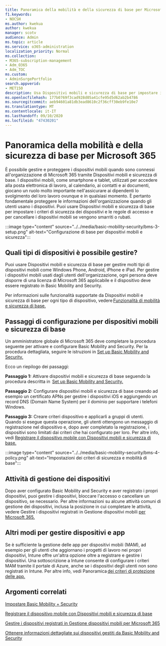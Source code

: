 ```yaml
---
title: Panoramica della mobilità e della sicurezza di base per Microsoft 365
f1.keywords:
- NOCSH
ms.author: kwekua
author: kwekua
manager: scotv
audience: Admin
ms.topic: article
ms.service: o365-administration
localization_priority: Normal
ms.collection:
- M365-subscription-management
- Adm_O365
- Adm_TOC
ms.custom:
- AdminSurgePortfolio
search.appverid:
- MET150
description: Usa Dispositivi mobili e sicurezza di base per impostare i criteri di sicurezza dei dispositivi e le regole di accesso.
ms.openlocfilehash: 177b0769f3cad928d05a41cfe95d5d62ab2b4786
ms.sourcegitcommit: aeb94601a81db3ead8610c2f36cff30eb9fe10e7
ms.translationtype: MT
ms.contentlocale: it-IT
ms.lasthandoff: 09/10/2020
ms.locfileid: "47430201"
---
```

# <a name="overview-of-basic-mobility-and-security-for-microsoft-365"></a>Panoramica della mobilità e della sicurezza di base per Microsoft 365

È possibile gestire e proteggere i dispositivi mobili quando sono connessi all'organizzazione di Microsoft 365 tramite Dispositivi mobili e sicurezza di base. I dispositivi mobili, come smartphone e tablet, utilizzati per accedere alla posta elettronica di lavoro, al calendario, ai contatti e ai documenti, giocano un ruolo molto importante nell'assicurare ai dipendenti lo svolgimento del loro lavoro ovunque e in qualsiasi momento. È pertanto fondamentale proteggere le informazioni dell'organizzazione quando gli utenti usano i dispositivi. Puoi usare Dispositivi mobili e sicurezza di base per impostare i criteri di sicurezza dei dispositivi e le regole di accesso e per cancellare i dispositivi mobili se vengono smarriti o rubati.

:::image type="content" source="../../media/basic-mobility-security/bms-3-setup.png" alt-text="Configurazione di base per dispositivi mobili e sicurezza":::

## <a name="what-types-of-devices-can-you-manage"></a>Quali tipi di dispositivi è possibile gestire?

Puoi usare Dispositivi mobili e sicurezza di base per gestire molti tipi di dispositivi mobili come Windows Phone, Android, iPhone e iPad. Per gestire i dispositivi mobili usati dagli utenti dell'organizzazione, ogni persona deve disporre di una licenza di Microsoft 365 applicabile e il dispositivo deve essere registrato in Basic Mobility and Security.

Per informazioni sulle funzionalità supportate da Dispositivi mobili e sicurezza di base per ogni tipo di dispositivo, vedere [Funzionalità di mobilità e sicurezza di base.](capabilities.md)

## <a name="setup-steps-for-basic-mobility-and-security"></a>Passaggi di configurazione per dispositivi mobili e sicurezza di base

Un amministratore globale di Microsoft 365 deve completare la procedura seguente per attivare e configurare Basic Mobility and Security. Per la procedura dettagliata, seguire le istruzioni in [Set up Basic Mobility and Security.](set-up.md) 

Ecco un riepilogo dei passaggi:

**Passaggio 1:** Attivare dispositivi mobili e sicurezza di base seguendo la procedura descritta in  [Set up Basic Mobility and Security.](set-up.md)

**Passaggio 2:** Configurare dispositivi mobili e sicurezza di base creando ad esempio un certificato APNs per gestire i dispositivi iOS e aggiungendo un record DNS (Domain Name System) per il dominio per supportare i telefoni Windows.

**Passaggio 3:** Creare criteri dispositivo e applicarli a gruppi di utenti. Quando si esegue questa operazione, gli utenti ottengono un messaggio di registrazione nel dispositivo e, dopo aver completato la registrazione, i dispositivi sono limitati dai criteri che hai configurato per loro. Per altre info, vedi [Registrare il dispositivo mobile con Dispositivi mobili e sicurezza di base.](enroll-your-mobile-device.md) 

:::image type="content" source="../../media/basic-mobility-security/bms-4-policy.png" alt-text="Impostazioni dei criteri di sicurezza e mobilità di base":::

## <a name="device-management-tasks"></a>Attività di gestione dei dispositivi

Dopo aver configurato Basic Mobility and Security e aver registrato i propri dispositivi, puoi gestire i dispositivi, bloccare l'accesso o cancellare un dispositivo, se necessario. Per altre informazioni su alcune attività comuni di gestione dei dispositivi, inclusa la posizione in cui completare le attività, vedere Gestire i dispositivi registrati in Gestione dispositivi mobili [per Microsoft 365.](manage-enrolled-devices.md)

## <a name="other-ways-to-manage-devices-and-apps"></a>Altri modi per gestire dispositivi e app

Se è sufficiente la gestione delle app per dispositivi mobili (MAM), ad esempio per gli utenti che aggiornano i progetti di lavoro nei propri dispositivi, Intune offre un'altra opzione oltre a registrare e gestire i dispositivi. Una sottoscrizione a Intune consente di configurare i criteri MAM tramite il portale di Azure, anche se i dispositivi degli utenti non sono registrati in Intune. Per altre info, vedi Panoramica [dei criteri di protezione delle app.](https://go.microsoft.com/fwlink/?LinkId=2132517)

## <a name="related-topics"></a>Argomenti correlati

[Impostare Basic Mobility + Security](set-up.md)

[Registrare il dispositivo mobile con Dispositivi mobili e sicurezza di base](enroll-your-mobile-device.md)

[Gestire i dispositivi registrati in Gestione dispositivi mobili per Microsoft 365](manage-enrolled-devices.md)

[Ottenere informazioni dettagliate sui dispositivi gestiti da Basic Mobility and Security](get-details-about-managed-devices.md)